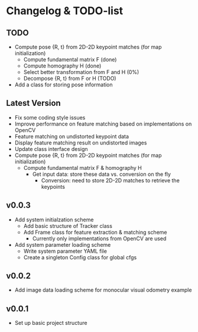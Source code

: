 # Changelog & TODO-list

## TODO
- Compute pose {R, t} from 2D-2D keypoint matches (for map initialization)
  - Compute fundamental matrix F (done)
  - Compute homography H (done)
  - Select better transformation from F and H (0%)
  - Decompose {R, t} from F or H (TODO)
- Add a class for storing pose information

## Latest Version
- Fix some coding style issues
- Improve performance on feature matching based on implementations on OpenCV
- Feature matching on undistorted keypoint data
- Display feature matching result on undistorted images
- Update class interface design
- Compute pose {R, t} from 2D-2D keypoint matches (for map initialization)
  - Compute fundamental matrix F & homography H
    - Get input data: store these data vs. conversion on the fly
      - Conversion: need to store 2D-2D matches to retrieve the keypoints

## v0.0.3
- Add system initialzation scheme
  - Add basic structure of Tracker class
  - Add Frame class for feature extraction & matching scheme
    - Currently only implementations from OpenCV are used
- Add system parameter loading scheme
  - Write system parameter YAML file
  - Create a singleton Config class for global cfgs

## v0.0.2
- Add image data loading scheme for monocular visual odometry example

## v0.0.1
- Set up basic project structure
